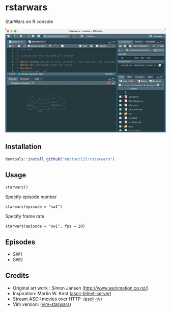 
# rstarwars

StarWars on R console

![rstarwars](https://raw.githubusercontent.com/mattocci27/rstarwars/master/screenshot.gif)

## Installation

``` r
devtools::install_github("mattocci27/rstarwars")
```

## Usage

    starwars()

Specify episode number

    starwars(episode = "sw1")

Specify frame rate

    starwars(episode = "sw1", fps = 20)

## Episodes

-   SW1
-   SW2

## Credits

-   Original art work : Simon Jansen (<http://www.asciimation.co.nz/>)
-   Inspiration: Martin W. Kirst
    ([ascii-telnet-server](https://github.com/nitram509/ascii-telnet-server))
-   Stream ASCII movies over HTTP:
    ([ascii-tv](https://github.com/martinraison/ascii-tv))
-   Vim version: ([vim-starwars](https://github.com/mattn/vim-starwars))
